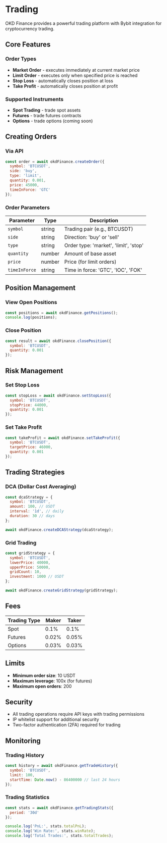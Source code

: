 # Trading

OKD Finance provides a powerful trading platform with Bybit integration for cryptocurrency trading.

## Core Features

### Order Types

- **Market Order** - executes immediately at current market price
- **Limit Order** - executes only when specified price is reached
- **Stop Loss** - automatically closes position at loss
- **Take Profit** - automatically closes position at profit

### Supported Instruments

- **Spot Trading** - trade spot assets
- **Futures** - trade futures contracts
- **Options** - trade options (coming soon)

## Creating Orders

### Via API

```javascript
const order = await okdFinance.createOrder({
  symbol: 'BTCUSDT',
  side: 'buy',
  type: 'limit',
  quantity: 0.001,
  price: 45000,
  timeInForce: 'GTC'
});
```

### Order Parameters

| Parameter | Type | Description |
|-----------|------|-------------|
| `symbol` | string | Trading pair (e.g., BTCUSDT) |
| `side` | string | Direction: 'buy' or 'sell' |
| `type` | string | Order type: 'market', 'limit', 'stop' |
| `quantity` | number | Amount of base asset |
| `price` | number | Price (for limit orders) |
| `timeInForce` | string | Time in force: 'GTC', 'IOC', 'FOK' |

## Position Management

### View Open Positions

```javascript
const positions = await okdFinance.getPositions();
console.log(positions);
```

### Close Position

```javascript
const result = await okdFinance.closePosition({
  symbol: 'BTCUSDT',
  quantity: 0.001
});
```

## Risk Management

### Set Stop Loss

```javascript
const stopLoss = await okdFinance.setStopLoss({
  symbol: 'BTCUSDT',
  stopPrice: 44000,
  quantity: 0.001
});
```

### Set Take Profit

```javascript
const takeProfit = await okdFinance.setTakeProfit({
  symbol: 'BTCUSDT',
  targetPrice: 46000,
  quantity: 0.001
});
```

## Trading Strategies

### DCA (Dollar Cost Averaging)

```javascript
const dcaStrategy = {
  symbol: 'BTCUSDT',
  amount: 100, // USDT
  interval: '1d', // daily
  duration: 30 // days
};

await okdFinance.createDCAStrategy(dcaStrategy);
```

### Grid Trading

```javascript
const gridStrategy = {
  symbol: 'BTCUSDT',
  lowerPrice: 40000,
  upperPrice: 50000,
  gridCount: 10,
  investment: 1000 // USDT
};

await okdFinance.createGridStrategy(gridStrategy);
```

## Fees

| Trading Type | Maker | Taker |
|--------------|-------|-------|
| Spot | 0.1% | 0.1% |
| Futures | 0.02% | 0.05% |
| Options | 0.03% | 0.03% |

## Limits

- **Minimum order size**: 10 USDT
- **Maximum leverage**: 100x (for futures)
- **Maximum open orders**: 200

## Security

- All trading operations require API keys with trading permissions
- IP whitelist support for additional security
- Two-factor authentication (2FA) required for trading

## Monitoring

### Trading History

```javascript
const history = await okdFinance.getTradeHistory({
  symbol: 'BTCUSDT',
  limit: 100,
  startTime: Date.now() - 86400000 // last 24 hours
});
```

### Trading Statistics

```javascript
const stats = await okdFinance.getTradingStats({
  period: '30d'
});

console.log('PnL:', stats.totalPnL);
console.log('Win Rate:', stats.winRate);
console.log('Total Trades:', stats.totalTrades);
```
